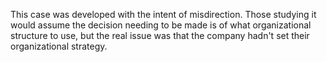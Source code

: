 This case was developed with the intent of misdirection. Those studying it would assume the decision needing to be made is of what organizational structure to use, but the real issue was that the company hadn't set their organizational strategy.